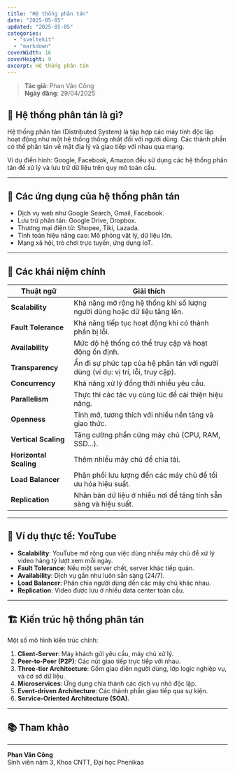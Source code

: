 ```yaml
---
title: "Hệ thống phân tán"
date: "2025-05-05"
updated: "2025-05-05"
categories:
  - "sveltekit"
  - "markdown"
coverWidth: 16
coverHeight: 9
excerpt: Hệ thống phân tán 
---
```


> **Tác giả**: Phan Văn Công  
> **Ngày đăng**: 29/04/2025


## 🧠 Hệ thống phân tán là gì?

Hệ thống phân tán (Distributed System) là tập hợp các máy tính độc lập hoạt động như một hệ thống thống nhất đối với người dùng. Các thành phần có thể phân tán về mặt địa lý và giao tiếp với nhau qua mạng.

Ví dụ điển hình: Google, Facebook, Amazon đều sử dụng các hệ thống phân tán để xử lý và lưu trữ dữ liệu trên quy mô toàn cầu.

---

## 📱 Các ứng dụng của hệ thống phân tán

- Dịch vụ web như Google Search, Gmail, Facebook.
- Lưu trữ phân tán: Google Drive, Dropbox.
- Thương mại điện tử: Shopee, Tiki, Lazada.
- Tính toán hiệu năng cao: Mô phỏng vật lý, dữ liệu lớn.
- Mạng xã hội, trò chơi trực tuyến, ứng dụng IoT.

---

## 🔑 Các khái niệm chính

| Thuật ngữ | Giải thích |
|----------|-----------|
| **Scalability** | Khả năng mở rộng hệ thống khi số lượng người dùng hoặc dữ liệu tăng lên. |
| **Fault Tolerance** | Khả năng tiếp tục hoạt động khi có thành phần bị lỗi. |
| **Availability** | Mức độ hệ thống có thể truy cập và hoạt động ổn định. |
| **Transparency** | Ẩn đi sự phức tạp của hệ phân tán với người dùng (ví dụ: vị trí, lỗi, truy cập). |
| **Concurrency** | Khả năng xử lý đồng thời nhiều yêu cầu. |
| **Parallelism** | Thực thi các tác vụ cùng lúc để cải thiện hiệu năng. |
| **Openness** | Tính mở, tương thích với nhiều nền tảng và giao thức. |
| **Vertical Scaling** | Tăng cường phần cứng máy chủ (CPU, RAM, SSD…). |
| **Horizontal Scaling** | Thêm nhiều máy chủ để chia tải. |
| **Load Balancer** | Phân phối lưu lượng đến các máy chủ để tối ưu hóa hiệu suất. |
| **Replication** | Nhân bản dữ liệu ở nhiều nơi để tăng tính sẵn sàng và hiệu suất. |

---

## 📌 Ví dụ thực tế: YouTube

- **Scalability**: YouTube mở rộng qua việc dùng nhiều máy chủ để xử lý video hàng tỷ lượt xem mỗi ngày.
- **Fault Tolerance**: Nếu một server chết, server khác tiếp quản.
- **Availability**: Dịch vụ gần như luôn sẵn sàng (24/7).
- **Load Balancer**: Phân chia người dùng đến các máy chủ khác nhau.
- **Replication**: Video được lưu ở nhiều data center toàn cầu.

---

## 🏗️ Kiến trúc hệ thống phân tán

Một số mô hình kiến trúc chính:

1. **Client-Server**: Máy khách gửi yêu cầu, máy chủ xử lý.
2. **Peer-to-Peer (P2P)**: Các nút giao tiếp trực tiếp với nhau.
3. **Three-tier Architecture**: Gồm giao diện người dùng, lớp logic nghiệp vụ, và cơ sở dữ liệu.
4. **Microservices**: Ứng dụng chia thành các dịch vụ nhỏ độc lập.
5. **Event-driven Architecture**: Các thành phần giao tiếp qua sự kiện.
6. **Service-Oriented Architecture (SOA)**.



---

## 📚 Tham khảo
---

**Phan Văn Công**  
Sinh viên năm 3, Khoa CNTT, Đại học Phenikaa  
